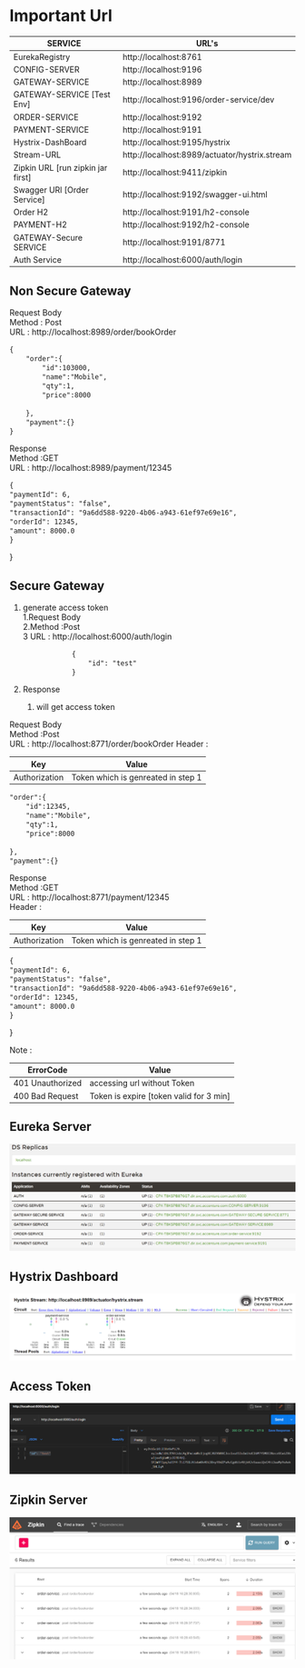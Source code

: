 #  Important Url 

| SERVICE                           | 	URL's                                        |
|-----------------------------------|-----------------------------------------------|
| EurekaRegistry	                   | http://localhost:8761	                        |
| CONFIG-SERVER	                    | http://localhost:9196	                        |
| GATEWAY-SERVICE	                  | http://localhost:8989                         |
| GATEWAY-SERVICE	[Test Env]        | http://localhost:9196/order-service/dev       |
| ORDER-SERVICE	                    | http://localhost:9192                         |
| PAYMENT-SERVICE	                  | http://localhost:9191                         |
| Hystrix-DashBoard	                | http://localhost:9195/hystrix                 |
| Stream-URL	                       | http://localhost:8989/actuator/hystrix.stream |
 | Zipkin URL [run zipkin jar first] | http://localhost:9411/zipkin                  |
| Swagger URl [Order Service]       | http://localhost:9192/swagger-ui.html         |
| Order H2                          | http://localhost:9191/h2-console              |
| PAYMENT-H2	                       | http://localhost:9192/h2-console              |
| GATEWAY-Secure SERVICE	           | http://localhost:9191/8771                    |
| Auth Service	                     | http://localhost:6000/auth/login              |

			
**Non Secure Gateway**
-----------------------------------------------------

Request Body <br>
    Method : Post <br>
    URL : http://localhost:8989/order/bookOrder 

	{
		"order":{
			"id":103000,
			"name":"Mobile",
			"qty":1,
			"price":8000

		},
		"payment":{}
	}

Response <br>
Method :GET<br>
URL : http://localhost:8989/payment/12345

	{
    "paymentId": 6,
    "paymentStatus": "false",
    "transactionId": "9a6dd588-9220-4b06-a943-61ef97e69e16",
    "orderId": 12345,
    "amount": 8000.0
    }
}

**Secure Gateway**
-----------------------------------------------------


1. generate access token <br>
   1.Request Body <br>
   2.Method :Post  <br>
   3 URL : http://localhost:6000/auth/login

                   {
                       "id": "test"	
                   }
2. Response 
   1. will get access token

Request Body <br>
Method :Post <br>
URL : http://localhost:8771/order/bookOrder
Header :

| Key           | 	Value                             |
|---------------|------------------------------------|
| Authorization	 | Token which is genreated in step 1 |

	"order":{
		"id":12345,
		"name":"Mobile",
		"qty":1,
		"price":8000
		
	},
	"payment":{}

Response <br>
Method :GET <br>
URL : http://localhost:8771/payment/12345 <br>
Header :

| Key           | 	Value                             |
|---------------|------------------------------------|
| Authorization	 | Token which is genreated in step 1 |


	{
    "paymentId": 6,
    "paymentStatus": "false",
    "transactionId": "9a6dd588-9220-4b06-a943-61ef97e69e16",
    "orderId": 12345,
    "amount": 8000.0
    }
}

Note :

| ErrorCode         | 	Value                                  |
|-------------------|-----------------------------------------|
| 401 Unauthorized	 | accessing url without Token             |
| 400 Bad Request   | Token is expire [token valid for 3 min] |




**Eureka Server**
-----------------------------------------------------
![ ](img/eureka.PNG)


**Hystrix Dashboard**
-----------------------------------------------------
![ ](img/hystrix.PNG)


**Access Token**
-----------------------------------------------------
![ ](img/access%20token.PNG)


**Zipkin Server**
-----------------------------------------------------
![ ](img/zipkin.PNG)
